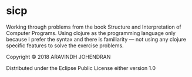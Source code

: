# sicp

Working through problems from the book Structure and Interpretation of Computer Programs.
Using clojure as the programming language only because I prefer the syntax and there is familiarity — not using any clojure specific features to solve the exercise problems.

Copyright © 2018 ARAVINDH JOHENDRAN

Distributed under the Eclipse Public License either version 1.0
